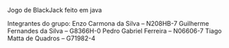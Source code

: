 Jogo de BlackJack feito em java

Integrantes do grupo:
Enzo Carmona da Silva – N208HB-7 
Guilherme Fernandes da Silva – G8366H-0 
Pedro Gabriel Ferreira – N06606-7 
Tiago Matta de Quadros – G71982-4 
